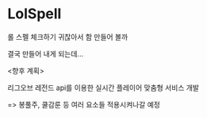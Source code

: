# LolSpell

롤 스펠 체크하기 귀찮아서 함 만들어 볼까

결국 만들어 내게 되는데...


<향후 계획>

리그오브 레전드 api를 이용한 실시간 플레이어 맞춤형 서비스 개발

=> 봉풀주, 쿨감룬 등 여러 요소들 적용시켜나갈 예정

